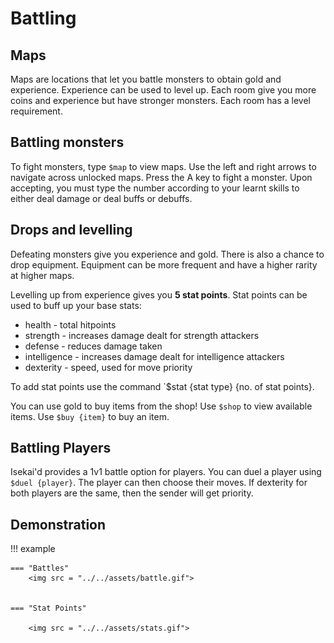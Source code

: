 # Battling 

## Maps
Maps are locations that let you battle monsters to obtain gold and experience. Experience can be used to level up. Each room give you more coins and experience but have stronger monsters. Each room has a level requirement.

## Battling monsters
To fight monsters, type `$map` to view maps. Use the left and right arrows to navigate across unlocked maps. Press the A key to fight a monster. Upon accepting, you must type the number according to your learnt skills to either deal damage or deal buffs or debuffs. 

## Drops and levelling
Defeating monsters give you experience and gold. There is also a chance to drop equipment. Equipment can be more frequent and have a higher rarity at higher maps.

Levelling up from experience gives you **5 stat points**. Stat points can be used to buff up your base stats:

* health - total hitpoints
* strength - increases damage dealt for strength attackers
* defense - reduces damage taken
* intelligence - increases damage dealt for intelligence attackers
* dexterity - speed, used for move priority

To add stat points use the command `$stat {stat type} {no. of stat points}.

You can use gold to buy items from the shop! Use `$shop` to view available items. Use `$buy {item}` to buy an item.

## Battling Players

Isekai'd provides a 1v1 battle option for players. You can duel a player using `$duel {player}`. The player can then choose their moves. If dexterity for both players are the same, then the sender will get priority.

## Demonstration
!!! example

    === "Battles"
        <img src = "../../assets/battle.gif">


    === "Stat Points"

        <img src = "../../assets/stats.gif">
        
